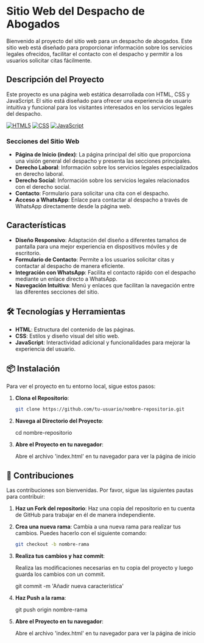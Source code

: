 # Sitio Web del Despacho de Abogados

Bienvenido al proyecto del sitio web para un despacho de abogados. Este sitio web está diseñado para proporcionar información sobre los servicios legales ofrecidos, facilitar el contacto con el despacho y permitir a los usuarios solicitar citas fácilmente.

## Descripción del Proyecto

Este proyecto es una página web estática desarrollada con HTML, CSS y JavaScript. El sitio está diseñado para ofrecer una experiencia de usuario intuitiva y funcional para los visitantes interesados en los servicios legales del despacho.

[![HTML5](https://img.shields.io/badge/HTML5-39E09B?style=for-the-badge&logo=HTML5&logoColor=white&labelColor=101010)]()
[![CSS](https://img.shields.io/badge/CSS-1877F2?style=for-the-badge&logo=CSS&logoColor=white&labelColor=101010)]()
[![JavaScript](https://img.shields.io/badge/JavaScript-F7DF1E?style=for-the-badge&logo=javascript&logoColor=white&labelColor=101010)]()

### Secciones del Sitio Web

- **Página de Inicio (index)**: La página principal del sitio que proporciona una visión general del despacho y presenta las secciones principales.
- **Derecho Laboral**: Información sobre los servicios legales especializados en derecho laboral.
- **Derecho Social**: Información sobre los servicios legales relacionados con el derecho social.
- **Contacto**: Formulario para solicitar una cita con el despacho. 
- **Acceso a WhatsApp**: Enlace para contactar al despacho a través de WhatsApp directamente desde la página web.

## Características

- **Diseño Responsivo**: Adaptación del diseño a diferentes tamaños de pantalla para una mejor experiencia en dispositivos móviles y de escritorio.
- **Formulario de Contacto**: Permite a los usuarios solicitar citas y contactar al despacho de manera eficiente.
- **Integración con WhatsApp**: Facilita el contacto rápido con el despacho mediante un enlace directo a WhatsApp.
- **Navegación Intuitiva**: Menú y enlaces que facilitan la navegación entre las diferentes secciones del sitio.

## 🛠 Tecnologías y Herramientas

- **HTML**: Estructura del contenido de las páginas.
- **CSS**: Estilos y diseño visual del sitio web.
- **JavaScript**: Interactividad adicional y funcionalidades para mejorar la experiencia del usuario.

## 📦 Instalación

Para ver el proyecto en tu entorno local, sigue estos pasos:

1. **Clona el Repositorio**:
   ```bash
   git clone https://github.com/tu-usuario/nombre-repositorio.git

2. **Navega al Directorio del Proyecto**:

   cd nombre-repositorio
   
4. **Abre el Proyecto en tu navegador**:

   Abre el archivo 'index.html' en tu navegador para ver la página de inicio


## 🤝 Contribuciones

Las contribuciones son bienvenidas. Por favor, sigue las siguientes pautas para contribuir:

1. **Haz un Fork del repositorio**:
   Haz una copia del repositorio en tu cuenta de GitHub para trabajar en él de manera independiente.

2. **Crea una nueva rama**:
   Cambia a una nueva rama para realizar tus cambios. Puedes hacerlo con el siguiente comando:

   ```bash
   git checkout -b nombre-rama

3. **Realiza tus cambios y haz commit**:

   Realiza las modificaciones necesarias en tu copia del proyecto y luego guarda los cambios con un commit.

   git commit -m 'Añadir nueva característica'

4. **Haz Push a la rama**:

   git push origin nombre-rama
   
4. **Abre el Proyecto en tu navegador**:

   Abre el archivo 'index.html' en tu navegador para ver la página de inicio

